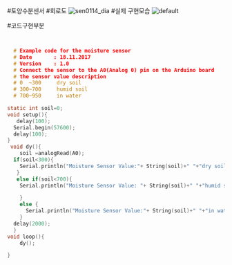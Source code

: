 #토양수분센서
#회로도
![sen0114_dia](https://user-images.githubusercontent.com/22044186/32987498-f36cf9e6-cd30-11e7-8b9a-8b7a11ca81e5.png)
#실제 구현모습
![default](https://user-images.githubusercontent.com/22044186/32987515-39d743d2-cd31-11e7-9be1-75abd35f2c90.jpg)

#코드구현부분
>
```c


  # Example code for the moisture sensor
  # Date       : 18.11.2017
  # Version    : 1.0
  # Connect the sensor to the A0(Analog 0) pin on the Arduino board
  # the sensor value description
  # 0  ~300     dry soil
  # 300~700     humid soil
  # 700~950     in water

static int soil=0;
void setup(){
   delay(100);
  Serial.begin(57600);
  delay(100);
}
 void dy(){
    soil =analogRead(A0);
  if(soil<300){
    Serial.println("Moisture Sensor Value:"+ String(soil)+" "+"dry soil");
   }
   else if(soil<700){
    Serial.println("Moisture Sensor Value: "+ String(soil)+" "+"humid soil");

    }
    else {
      Serial.println("Moisture Sensor Value:"+ String(soil)+" "+"in water");
    }
  delay(2000);
  }
void loop(){
    dy();

}

```
